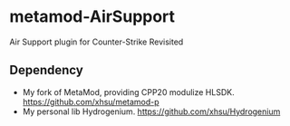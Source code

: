 # metamod-AirSupport
Air Support plugin for Counter-Strike Revisited

## Dependency
* My fork of MetaMod, providing CPP20 modulize HLSDK. https://github.com/xhsu/metamod-p 
* My personal lib Hydrogenium. https://github.com/xhsu/Hydrogenium 
